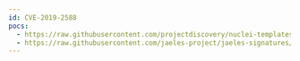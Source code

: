 ```yaml
---
id: CVE-2019-2588
pocs:
  - https://raw.githubusercontent.com/projectdiscovery/nuclei-templates/master/cves/CVE-2019-2588.yaml
  - https://raw.githubusercontent.com/jaeles-project/jaeles-signatures/master/cves/oracle-bi-path-traversal-cve-2019-2588.yaml
---
```

